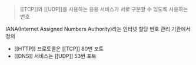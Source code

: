> [[TCP]]와 [[UDP]]를 사용하는 응용 서비스가 서로 구분할 수 있도록 사용하는 번호

IANA(Internet Assigned Numbers Authority)라는 인터넷 할당 번호 관리 기관에서 정의 
- [[HTTP]] 프로토콜은 [[TCP]] 80번 포트
- [[DNS]] 서비스는 [[UDP]] 53번 포트